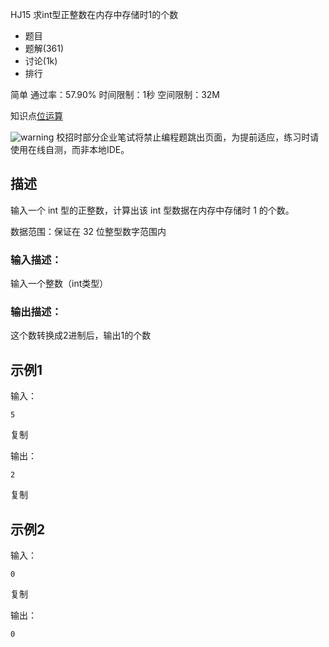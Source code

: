 HJ15 求int型正整数在内存中存储时1的个数







- 题目
- 题解(361)
- 讨论(1k)
- 排行

简单 通过率：57.90% 时间限制：1秒 空间限制：32M

知识点[位运算](https://www.nowcoder.com/exam/oj/ta?tpId=37?tag=5074)

![warning](https://static.nowcoder.com/fe/file/images/web/ta/warning.png) 校招时部分企业笔试将禁止编程题跳出页面，为提前适应，练习时请使用在线自测，而非本地IDE。

## 描述

输入一个 int 型的正整数，计算出该 int 型数据在内存中存储时 1 的个数。

数据范围：保证在 32 位整型数字范围内

### 输入描述：

 输入一个整数（int类型）

### 输出描述：

 这个数转换成2进制后，输出1的个数

## 示例1

输入：

```
5
```

复制

输出：

```
2
```

复制

## 示例2

输入：

```
0
```

复制

输出：

```
0
```